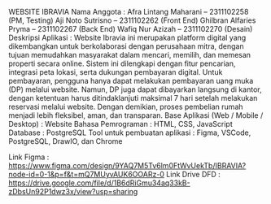 
WEBSITE IBRAVIA
Nama Anggota : Afra Lintang Maharani – 2311102258 (PM, Testing) 
               Aji Noto Sutrisno – 2311102262 (Front End) 
               Ghilbran Alfaries Pryma – 2311102267 (Back End) 
               Wafiq Nur Azizah – 2311102270 (Desain) 
Deskripsi Aplikasi : 
                Website Ibravia ini merupakan platform digital yang dikembangkan untuk 
                berkolaborasi dengan perusahaan mitra, dengan tujuan memudahkan 
                masyarakat dalam mencari, memilih, dan memesan properti secara online. 
                Sistem ini dilengkapi dengan fitur pencarian, integrasi peta lokasi, serta 
                dukungan pembayaran digital. Untuk pembayaran, pengguna hanya dapat 
                melakukan pembayaran uang muka (DP) melalui website. Namun, DP juga 
                dapat dibayarkan langsung di kantor, dengan ketentuan harus ditindaklanjuti 
                maksimal 7 hari setelah melakukan reservasi melalui website. Dengan 
                demikian, proses pembelian rumah menjadi lebih fleksibel, 
                aman, dan transparan.
Base Aplikasi (Web / Mobile / Desktop) : Website 
Bahasa Pemrograman : HTML, CSS, JavaScript 
Database : PostgreSQL 
Tool untuk pembuatan aplikasi : Figma, VSCode, PostgreSQL, DrawIO, dan Chrome

Link Figma : https://www.figma.com/design/9YAQ7M5Tv6lm0FtWvUekTb/IBRAVIA?node-id=0-1&p=f&t=mQ7MUyvAUK6OOARz-0
Link Drive DFD : https://drive.google.com/file/d/1B6dRiGmu34aq33kB-zDbsUn92P1dwz3x/view?usp=sharing

